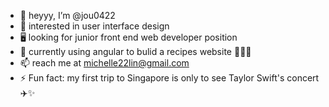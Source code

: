 - 🙌 heyyy, I’m @jou0422
- 👀 interested in user interface design
- 🖥️ looking for junior front end web developer position
- 🌱 currently using angular to bulid a recipes website 🥘🧁🌮
- 📫 reach me at michelle22lin@gmail.com
- ⚡ Fun fact: my first trip to Singapore is only to see Taylor Swift's concert ✈️✨
